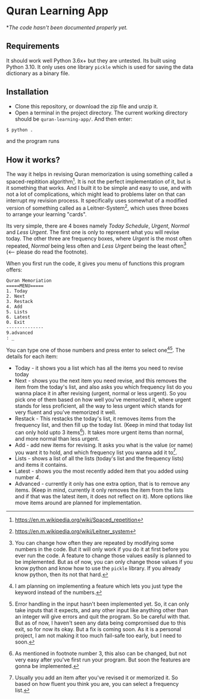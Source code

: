 # Quran Learning App

\**The code hasn't been documented properly yet.*

## Requirements

It should work well Python 3.6x+ but they are untested. Its built using Python 3.10. It only uses one library `pickle` which is used for saving the data dictionary as a binary file. 

## Installation

- Clone this repository, or download the zip file and unzip it.
- Open a terminal in the project directory. The current working directory should be `quran-learning-app/`. And then enter:
```bash
$ python . 
```
and the program runs

## How it works?

The way it helps in revising Quran memorization is using something called a spaced-repitition algorithm[^1]. It is not the perfect implementation of it, but is it something that works. And I built it to be simple and easy to use, and with not a lot of complications, which might lead to problems later on that can interrupt my revision process. It specifically uses somewhat of a modified version of something called as a Leitner-System[^2], which uses three boxes to arrange your learning "cards". 

Its very simple, there are 4 boxes namely *Today Schedule*, *Urgent*, *Normal* and *Less Urgent*. The first one is only to represent what you will revise today. The other three are frequency boxes, where *Urgent* is the most often repeated, *Normal* being less often and *Less Urgent* being the least often[^3] (<-- please do read the footnote). 

When you first run the code, it gives you menu of functions this program offers:
```
Quran Memoriation
=====MENU=====
1. Today
2. Next
3. Restack
4. Add
5. Lists
6. Latest
0. Exit
--------------
9.advanced
: _
```

You can type one of those numbers and press enter to select one[^4][^5]. The details for each item:
- Today - it shows you a list which has all the items you need to revise today
- Next - shows you the next item you need revise, and this removes the item from the today's list, and also asks you which frequency list do you wanna place it in after revising (urgent, normal or less urgent). So you pick one of them based on how well you've memorized it, where urgent stands for less proficient, all the way to less urgent which stands for very fluent and you've memorized it well. 
- Restack - This restacks the today's list, it removes items from the frequency list, and then fill up the today list. (Keep in mind that today list can only hold upto 3 items[^6]). It takes more urgent items than normal, and more normal than less urgent. 
- Add - add new items for revising. It asks you what is the value (or name) you want it to hold, and which frequency list you wanna add it to[^7].
- Lists - shows a list of all the lists (today's list and the frequency lists) and items it contains. 
- Latest - shows you the most recently added item that you added using number *4*.
- Advanced - currently it only has one extra option, that is to remove any items. (Keep in mind, currently it only removes the item from the lists and if that was the latest item, it does not reflect on it). More options like move items around are planned for implementation.

[^1]: https://en.m.wikipedia.org/wiki/Spaced_repetition
[^2]: https://en.m.wikipedia.org/wiki/Leitner_system
[^3]: You can change how often they are repeated by modifying some numbers in the code. But it will only work if you do it at first before you ever run the code. A feature to change those values easily is planned to be implemented. But as of now, you can only change those values if you know python and know how to use the `pickle` library. If you already know python, then its not that hard.
[^4]: I am planning on implementing a feature which lets you just type the keyword instead of the numbers.
[^5]: Error handling in the input hasn't been implemented yet. So, it can only take inputs that it expects, and any other input like anything other than an integer will give errors and quit the program. So be careful with that. But as of now, I haven't seen any data being compromised due to this exit, so for now its okay. But a fix is coming soon. As it is a personal project, I am not making it too much fail-safe too early, but I need to soon. 
[^6]: As mentioned in footnote number 3[^3], this also can be changed, but not very easy after you've first run your program. But soon the features are gonna be implemented. 
[^7]: Usually you add an item after you've revised it or memorized it. So based on how fluent you think you are, you can select a frequency list.
